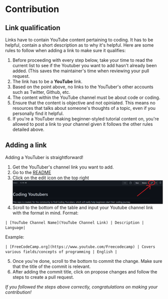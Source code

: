 # Contribution

## Link qualification
Links have to contain YouTube content pertaining to coding. It has to be helpful, contain a short description as to why it's helpful.
Here are some rules to follow when adding a link to make sure it qualifies:
1. Before proceeding with every step below, take your time to read the current list to see if the Youtuber you want to add hasn't already been added. (This saves the maintainer's time when reviewing your pull request.
2. The link has to be a **YouTube** link.
3. Based on the point above, no links to the YouTuber's other accounts such as Twitter, Github, etc.
4. The content within the YouTube channel must be about code or coding.
5. Ensure that the content is objective and not opiniated. This means no resources that talks about someone's thoughts of a topic, even if you personally find it helpful.
6. If you're a YouTuber making beginner-styled tutorial content on, you're allowed to post a link to your channel given it follows the other rules detailed above.
## Adding a link
Adding a YouTuber is straightforward!
1. Get the YouTuber's channel link you want to add.
2. Go to the [README](https://github.com/collab-community/coding-youtubers/blob/main/README.md)
3. Click on the edit icon on the top right
![](Assets/step3.png)
4. Scroll to the bottom of the table and input your Youtube channel link with the format in mind.
Format:
```
| [YouTube Channel Name](YouTube Channel Link) | Description | Language|
```
Example:
```
| [FreeCodeCamp.org](https://www.youtube.com/Freecodecamp) | Covers various fields/concepts of programming | English |
```
5. Once you're done, scroll to the bottom to commit the change. Make sure that the title of the commit is relevant.
6. After adding the commit title, click on propose changes and follow the steps to create a pull request.

*If you followed the steps above correctly, congratulations on making your contribution!*
